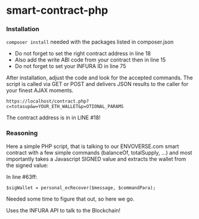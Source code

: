 # smart-contract-php

### Installation
``composer install``
needed with the packages listed in composer.json

* Do not forget to set the right contract address in line 18
* Also add the write ABI code from your contract then in line 15
* Do not forget to set your INFURA ID in line 75

After installation, adjust the code and look for the accepted commands.
The script is called via GET or POST and delivers JSON results to the caller
for your finest AJAX moments.

``https://localhost/contract.php?c=totasup&w=YOUR_ETH_WALLET&p=OTIONAL_PARAMS``

The contract address is in in LINE #18!

### Reasoning
Here a simple PHP script, that is talking to our ENVOVERSE.com smart contract
with a few simple commands (balanceOf, totalSupply, ...)
and most importantly takes a Javascript SIGNED value and extracts the wallet
from the signed value:

In line #63ff:

``
$sigWallet = personal_ecRecover($message, $commandPara);
``

Needed some time to figure that out, so here we go.

Uses the INFURA API to talk to the Blockchain!
